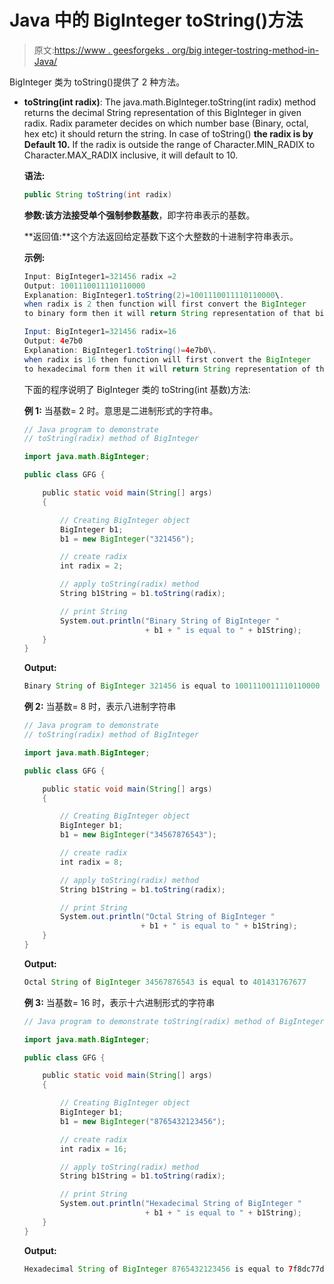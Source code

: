 # Java 中的 BigInteger toString()方法

> 原文:[https://www . geesforgeks . org/big integer-tostring-method-in-Java/](https://www.geeksforgeeks.org/biginteger-tostring-method-in-java/)

BigInteger 类为 toString()提供了 2 种方法。

*   **toString(int radix)**: The java.math.BigInteger.toString(int radix) method returns the decimal String representation of this BigInteger in given radix. Radix parameter decides on which number base (Binary, octal, hex etc) it should return the string. In case of toString() **the radix is by Default 10.** If the radix is outside the range of Character.MIN_RADIX to Character.MAX_RADIX inclusive, it will default to 10.

    **语法:**

    ```java
    public String toString(int radix)
    ```

    **参数:**该方法接受单个强制参数**基数**，即字符串表示的基数。

    **返回值:**这个方法返回给定基数下这个大整数的十进制字符串表示。

    **示例:**

    ```java
    Input: BigInteger1=321456 radix =2
    Output: 1001110011110110000
    Explanation: BigInteger1.toString(2)=1001110011110110000\. 
    when radix is 2 then function will first convert the BigInteger 
    to binary form then it will return String representation of that binary number.

    Input: BigInteger1=321456 radix=16
    Output: 4e7b0
    Explanation: BigInteger1.toString()=4e7b0\. 
    when radix is 16 then function will first convert the BigInteger 
    to hexadecimal form then it will return String representation of that hexadecimal number.

    ```

    下面的程序说明了 BigInteger 类的 toString(int 基数)方法:

    **例 1:** 当基数= 2 时。意思是二进制形式的字符串。

    ```java
    // Java program to demonstrate
    // toString(radix) method of BigInteger

    import java.math.BigInteger;

    public class GFG {

        public static void main(String[] args)
        {

            // Creating BigInteger object
            BigInteger b1;
            b1 = new BigInteger("321456");

            // create radix
            int radix = 2;

            // apply toString(radix) method
            String b1String = b1.toString(radix);

            // print String
            System.out.println("Binary String of BigInteger "
                               + b1 + " is equal to " + b1String);
        }
    }
    ```

    **Output:**

    ```java
    Binary String of BigInteger 321456 is equal to 1001110011110110000

    ```

    **例 2:** 当基数= 8 时，表示八进制字符串

    ```java
    // Java program to demonstrate 
    // toString(radix) method of BigInteger

    import java.math.BigInteger;

    public class GFG {

        public static void main(String[] args)
        {

            // Creating BigInteger object
            BigInteger b1;
            b1 = new BigInteger("34567876543");

            // create radix
            int radix = 8;

            // apply toString(radix) method
            String b1String = b1.toString(radix);

            // print String
            System.out.println("Octal String of BigInteger "
                              + b1 + " is equal to " + b1String);
        }
    }
    ```

    **Output:**

    ```java
    Octal String of BigInteger 34567876543 is equal to 401431767677

    ```

    **例 3:** 当基数= 16 时，表示十六进制形式的字符串

    ```java
    // Java program to demonstrate toString(radix) method of BigInteger

    import java.math.BigInteger;

    public class GFG {

        public static void main(String[] args)
        {

            // Creating BigInteger object
            BigInteger b1;
            b1 = new BigInteger("8765432123456");

            // create radix
            int radix = 16;

            // apply toString(radix) method
            String b1String = b1.toString(radix);

            // print String
            System.out.println("Hexadecimal String of BigInteger "
                               + b1 + " is equal to " + b1String);
        }
    }
    ```

    **Output:**

    ```java
    Hexadecimal String of BigInteger 8765432123456 is equal to 7f8dc77d040

    ```